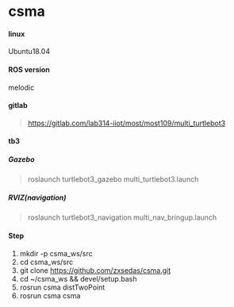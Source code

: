 # csma

#### linux
Ubuntu18.04

#### ROS version
melodic

#### gitlab
> https://gitlab.com/lab314-iiot/most/most109/multi_turtlebot3

#### tb3
##### Gazebo
 > roslaunch turtlebot3_gazebo multi_turtlebot3.launch

##### RVIZ(navigation)
> roslaunch turtlebot3_navigation multi_nav_bringup.launch


#### Step
1. mkdir -p csma_ws/src
2. cd csma_ws/src
3. git clone https://github.com/zxsedas/csma.git
4. cd ~/csma_ws && devel/setup.bash
5. rosrun csma distTwoPoint
6. rosrun csma csma
